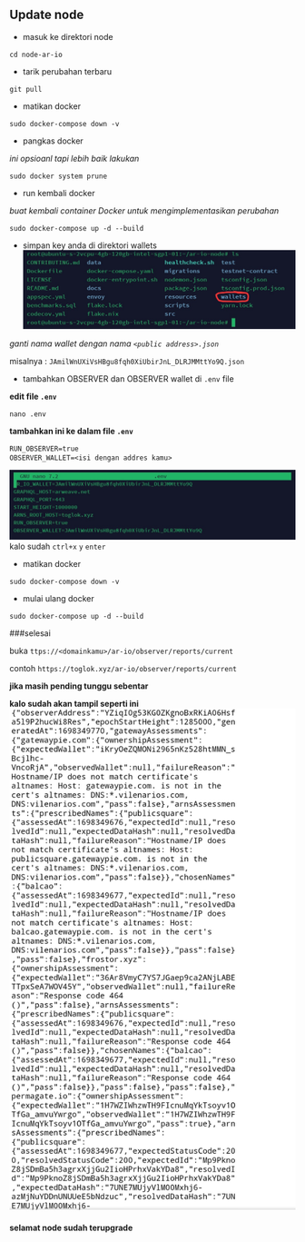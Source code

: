 ## Update node

* masuk ke direktori node
```
cd node-ar-io
```
* tarik perubahan terbaru
```
git pull
```
* matikan docker
```
sudo docker-compose down -v
```
* pangkas docker

*ini opsioanl tapi lebih baik lakukan*
```
sudo docker system prune
```
* run kembali docker

*buat kembali container Docker untuk mengimplementasikan perubahan*
```
sudo docker-compose up -d --build
```
* simpan key anda di direktori wallets
![gamba](gambar/2.jpg)

*ganti nama wallet dengan nama `<public address>.json`*

misalnya : `JAmilWnUXiVsHBgu8fqh0XiUbirJnL_DLRJMMttYo9Q.json`

* tambahkan OBSERVER dan OBSERVER wallet di `.env` file

**edit file `.env`**
```
nano .env
```

**tambahkan ini ke dalam file `.env`**
```
RUN_OBSERVER=true
OBSERVER_WALLET=<isi dengan addres kamu>
```
![gambar](gambar/3.jpg)
kalo sudah `ctrl+x` `y` `enter`

* matikan docker
```
sudo docker-compose down -v
```
* mulai ulang docker 
```
sudo docker-compose up -d --build
```
###selesai

buka ```ttps://<domainkamu>/ar-io/observer/reports/current```

contoh `https://toglok.xyz/ar-io/observer/reports/current`

**jika masih pending tunggu sebentar**

**kalo sudah akan tampil seperti ini**
![gambar](gambar/4.jpg)

#### selamat node sudah terupgrade




